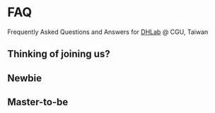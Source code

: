 # FAQ
Frequently Asked Questions and Answers for [DHLab](https://dhlab-cgu.github.io) @ CGU, Taiwan

## Thinking of joining us?

## Newbie

## Master-to-be


